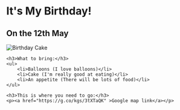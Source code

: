 <!DOCTYPE html>
<html lang="en">
<head>
    <meta charset="UTF-8">
    <meta name="viewport" content="width=device-width, initial-scale=1.0">
    <title>Task 2</title>
</head>
<body>
    <h1>It's My Birthday!</h1>
    <h2>On the 12th May</h2>
    <img src="https://raw.githubusercontent.com/appbrewery/webdev/main/birthday-cake3.4.jpeg" alt="Birthday Cake" >

    <h3>What to bring:</h3>
    <ul>
        <li>Balloons (I love balloons)</li>
        <li>Cake (I'm really good at eating)</li>
        <li>An appetite (There will be lots of food)</li>
    </ul>

    <h3>This is where you need to go:</h3>
    <p><a href="https://g.co/kgs/3tXTaQK" >Google map link</a></p>
</body>
</html>
